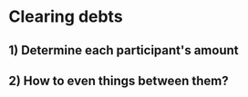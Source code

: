 # Clearing debts

## 1) Determine each participant's amount

## 2) How to even things between them?
